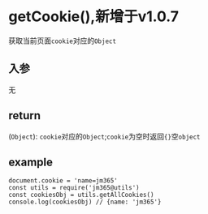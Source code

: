 # getCookie(),新增于v1.0.7

获取当前页面`cookie`对应的`Object`

## 入参

无

## return

(`Object`): `cookie`对应的`Object`;`cookie`为空时返回`{}`空`object`

## example

    document.cookie = 'name=jm365'
    const utils = require('jm365@utils')
    const cookiesObj = utils.getAllCookies()
    console.log(cookiesObj) // {name: 'jm365'}

